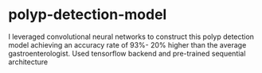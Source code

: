 # polyp-detection-model
I leveraged convolutional neural networks to construct this polyp detection model achieving an accuracy rate of 93%- 20% higher than the average gastroenterologist. Used tensorflow backend and pre-trained sequential architecture  

